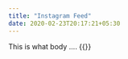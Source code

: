 ```yaml
---
title: "Instagram Feed"
date: 2020-02-23T20:17:21+05:30
---
```


This is what body ....
{{<instagram B7k9c5xFJlY>}}

